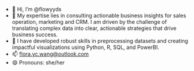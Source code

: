 - 👋 Hi, I’m @flowyyds
- 👀 My expertise lies in consulting actionable business insights for sales operation, marketing and CRM. I am driven by the challenge of translating complex data into clear, actionable strategies that drive business success.
- 🌱 I have developed robust skills in preprocessing datasets and creating impactful visualizations using Python, R, SQL, and PowerBI. 
- 📫 flora.yc.wang@outlook.com
- 😄 Pronouns: she/her



